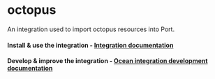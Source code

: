 # octopus

An integration used to import octopus resources into Port.

#### Install & use the integration - [Integration documentation](https://docs.port.io/build-your-software-catalog/sync-data-to-catalog/octopus)

#### Develop & improve the integration - [Ocean integration development documentation](https://ocean.getport.io/develop-an-integration/)
